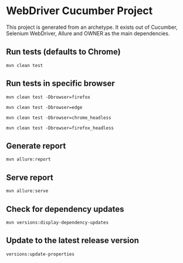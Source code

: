 # WebDriver Cucumber Project

This project is generated from an archetype. It exists out of Cucumber, Selenium WebDriver, Allure and OWNER as the main dependencies.


## Run tests (defaults to Chrome)

`mvn clean test`

## Run tests in specific browser

`mvn clean test -Dbrowser=firefox`

`mvn clean test -Dbrowser=edge`

`mvn clean test -Dbrowser=chrome_headless`

`mvn clean test -Dbrowser=firefox_headless`

## Generate report

`mvn allure:report`

## Serve report

`mvn allure:serve`

## Check for dependency updates

`mvn versions:display-dependency-updates`

## Update to the latest release version

`versions:update-properties`